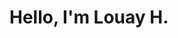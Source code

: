# Hello, I'm Louay H.

<!---
hichri-louay/hichri-louay is a ✨ special ✨ repository because its `README.md` (this file) appears on your GitHub profile.
You can click the Preview link to take a look at your changes.
--->
